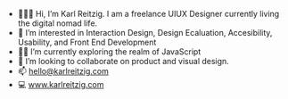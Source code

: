 - 🙋🏼‍♂️ Hi, I’m Karl Reitzig. I am a freelance UIUX Designer
currently living the digital nomad life.
- 🥰 I’m interested in Interaction Design, Design Ecaluation, Accesibility, Usability, and Front End Development
- 👨‍🎓 I’m currently exploring the realm of JavaScript 
- 🤝 I’m looking to collaborate on product and visual design.
- 📫 hello@karlreitzig.com
- 💻 www.karlreitzig.com
